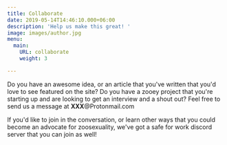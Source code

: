 ```yaml
---
title: Collaborate
date: 2019-05-14T14:46:10.000+06:00
description: 'Help us make this great! '
image: images/author.jpg
menu:
  main:
    URL: collaborate
    weight: 3

---
```

Do you have an awesome idea, or an article that you've written that you'd love to see featured on the site? Do you have a zooey project that you're starting up and are looking to get an interview and a shout out?  Feel free to send us a message at **XXX**@Protonmail.com

If you'd like to join in the conversation, or learn other ways that you could become an advocate for zoosexuality, we've got a safe for work discord server that you can join as well! 